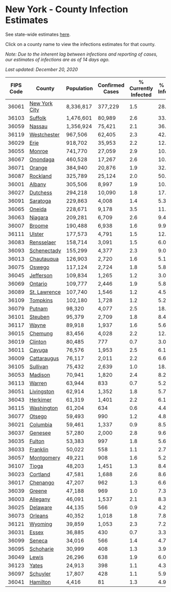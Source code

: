 # New York - County Infection Estimates

See state-wide estimates [here](/infections/us-ny).

Click on a county name to view the infections estimates for that county.

*Note: Due to the inherent lag between infections and reporting of cases, our estimates of infections are as of 14 days ago.*

*Last updated: December 20, 2020*

|   FIPS Code |                         County |   Population |   Confirmed Cases |   % Currently Infected |   % Total Infected |
|-------------|--------------------------------|--------------|-------------------|------------------------|--------------------|
|       36061 | [New York City](new-york-city) |    8,336,817 |           377,229 |                    1.5 |               28.7 |
|       36103 |             [Suffolk](suffolk) |    1,476,601 |            80,989 |                    2.6 |               33.1 |
|       36059 |               [Nassau](nassau) |    1,356,924 |            75,421 |                    2.1 |               36.7 |
|       36119 |     [Westchester](westchester) |      967,506 |            62,405 |                    2.3 |               42.5 |
|       36029 |                   [Erie](erie) |      918,702 |            35,953 |                    2.2 |               12.5 |
|       36055 |               [Monroe](monroe) |      741,770 |            27,059 |                    2.9 |               10.2 |
|       36067 |           [Onondaga](onondaga) |      460,528 |            17,267 |                    2.6 |               10.6 |
|       36071 |               [Orange](orange) |      384,940 |            20,876 |                    1.9 |               32.4 |
|       36087 |           [Rockland](rockland) |      325,789 |            25,124 |                    2.0 |               50.4 |
|       36001 |               [Albany](albany) |      305,506 |             8,997 |                    1.9 |               10.0 |
|       36027 |           [Dutchess](dutchess) |      294,218 |            10,090 |                    1.8 |               17.0 |
|       36091 |           [Saratoga](saratoga) |      229,863 |             4,008 |                    1.4 |                5.3 |
|       36065 |               [Oneida](oneida) |      228,671 |             9,178 |                    3.5 |               11.0 |
|       36063 |             [Niagara](niagara) |      209,281 |             6,709 |                    2.6 |                9.4 |
|       36007 |               [Broome](broome) |      190,488 |             6,938 |                    1.6 |                9.9 |
|       36111 |               [Ulster](ulster) |      177,573 |             4,791 |                    1.5 |               12.4 |
|       36083 |       [Rensselaer](rensselaer) |      158,714 |             3,091 |                    1.5 |                6.0 |
|       36093 |     [Schenectady](schenectady) |      155,299 |             4,377 |                    2.3 |                9.0 |
|       36013 |       [Chautauqua](chautauqua) |      126,903 |             2,720 |                    1.6 |                5.1 |
|       36075 |               [Oswego](oswego) |      117,124 |             2,724 |                    1.8 |                5.8 |
|       36045 |         [Jefferson](jefferson) |      109,834 |             1,265 |                    1.2 |                3.0 |
|       36069 |             [Ontario](ontario) |      109,777 |             2,446 |                    1.9 |                5.8 |
|       36089 |   [St. Lawrence](st.-lawrence) |      107,740 |             1,546 |                    1.2 |                4.5 |
|       36109 |           [Tompkins](tompkins) |      102,180 |             1,728 |                    1.2 |                5.2 |
|       36079 |               [Putnam](putnam) |       98,320 |             4,077 |                    2.5 |               18.3 |
|       36101 |             [Steuben](steuben) |       95,379 |             2,709 |                    1.8 |                8.4 |
|       36117 |                 [Wayne](wayne) |       89,918 |             1,937 |                    1.6 |                5.6 |
|       36015 |             [Chemung](chemung) |       83,456 |             4,028 |                    2.2 |               12.3 |
|       36019 |             [Clinton](clinton) |       80,485 |               777 |                    0.7 |                3.0 |
|       36011 |               [Cayuga](cayuga) |       76,576 |             1,953 |                    2.5 |                6.1 |
|       36009 |     [Cattaraugus](cattaraugus) |       76,117 |             2,011 |                    2.2 |                6.6 |
|       36105 |           [Sullivan](sullivan) |       75,432 |             2,639 |                    1.0 |               18.2 |
|       36053 |             [Madison](madison) |       70,941 |             1,820 |                    2.4 |                8.2 |
|       36113 |               [Warren](warren) |       63,944 |               833 |                    0.7 |                5.2 |
|       36051 |       [Livingston](livingston) |       62,914 |             1,352 |                    1.8 |                5.7 |
|       36043 |           [Herkimer](herkimer) |       61,319 |             1,401 |                    2.2 |                6.1 |
|       36115 |       [Washington](washington) |       61,204 |               634 |                    0.6 |                4.4 |
|       36077 |               [Otsego](otsego) |       59,493 |               990 |                    1.2 |                4.8 |
|       36021 |           [Columbia](columbia) |       59,461 |             1,337 |                    0.9 |                8.5 |
|       36037 |             [Genesee](genesee) |       57,280 |             2,000 |                    2.8 |                9.6 |
|       36035 |               [Fulton](fulton) |       53,383 |               997 |                    1.8 |                5.6 |
|       36033 |           [Franklin](franklin) |       50,022 |               558 |                    1.1 |                2.7 |
|       36057 |       [Montgomery](montgomery) |       49,221 |               908 |                    1.6 |                5.2 |
|       36107 |                 [Tioga](tioga) |       48,203 |             1,451 |                    1.3 |                8.4 |
|       36023 |           [Cortland](cortland) |       47,581 |             1,688 |                    2.6 |                8.6 |
|       36017 |           [Chenango](chenango) |       47,207 |               962 |                    1.3 |                6.6 |
|       36039 |               [Greene](greene) |       47,188 |               969 |                    1.0 |                7.3 |
|       36003 |           [Allegany](allegany) |       46,091 |             1,537 |                    2.1 |                8.3 |
|       36025 |           [Delaware](delaware) |       44,135 |               566 |                    0.9 |                4.2 |
|       36073 |             [Orleans](orleans) |       40,352 |             1,018 |                    1.8 |                7.8 |
|       36121 |             [Wyoming](wyoming) |       39,859 |             1,053 |                    2.3 |                7.2 |
|       36031 |                 [Essex](essex) |       36,885 |               430 |                    0.7 |                3.3 |
|       36099 |               [Seneca](seneca) |       34,016 |               566 |                    1.4 |                4.7 |
|       36095 |         [Schoharie](schoharie) |       30,999 |               408 |                    1.3 |                3.9 |
|       36049 |                 [Lewis](lewis) |       26,296 |               638 |                    1.9 |                6.0 |
|       36123 |                 [Yates](yates) |       24,913 |               398 |                    1.1 |                4.3 |
|       36097 |           [Schuyler](schuyler) |       17,807 |               428 |                    1.1 |                5.9 |
|       36041 |           [Hamilton](hamilton) |        4,416 |                81 |                    1.3 |                4.9 |